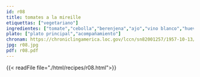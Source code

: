 ```yaml
---
id: r08
title: tomates a la mireille
etiquettas: ["vegetariano"]
ingredientes: ["tomate","cebolla","berenjena","ajo","vino blanco","huevo","perejil","queso","polvo de galletas","sal"]
plato: ["plato principal","acompañamiento"]
chronam: https://chroniclingamerica.loc.gov/lccn/sn82001257/1957-10-13/ed-1/seq-5/
jpg: r08.jpg
pdf: r08.pdf
---
```


{{< readFile file="./html/recipes/r08.html">}}